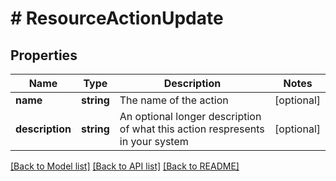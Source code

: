 # # ResourceActionUpdate

## Properties

Name | Type | Description | Notes
------------ | ------------- | ------------- | -------------
**name** | **string** | The name of the action | [optional]
**description** | **string** | An optional longer description of what this action respresents in your system | [optional]

[[Back to Model list]](../../README.md#models) [[Back to API list]](../../README.md#endpoints) [[Back to README]](../../README.md)
